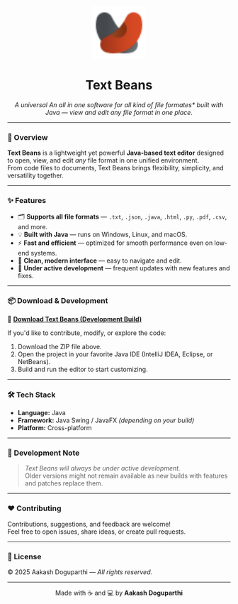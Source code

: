 <p align="center">
  <img src="logo.png" alt="Text Beans Logo" width="120"/>
</p>

<h1 align="center">Text Beans</h1>

<p align="center"><em>A universal An all in one software for all kind of file formates* built with Java — view and edit any file format in one place.</em></p>

---

### 🚀 Overview
**Text Beans** is a lightweight yet powerful **Java-based text editor** designed to open, view, and edit *any* file format in one unified environment.  
From code files to documents, Text Beans brings flexibility, simplicity, and versatility together.

---

### ✨ Features
- 🗂️ **Supports all file formats** — `.txt`, `.json`, `.java`, `.html`, `.py`, `.pdf`, `.csv`, and more.  
- 💡 **Built with Java** — runs on Windows, Linux, and macOS.  
- ⚡ **Fast and efficient** — optimized for smooth performance even on low-end systems.  
- 🎨 **Clean, modern interface** — easy to navigate and edit.  
- 🔧 **Under active development** — frequent updates with new features and fixes.

---

### 📦 Download & Development
🔗 **[Download Text Beans (Development Build)]([https://drive.google.com/file/d/1cvgTNA9-ryWHW1Mv9TzxM60FlhNYYJ-k/view?usp=drive_link])**

If you'd like to contribute, modify, or explore the code:
1. Download the ZIP file above.  
2. Open the project in your favorite Java IDE (IntelliJ IDEA, Eclipse, or NetBeans).  
3. Build and run the editor to start customizing.  

---

### 🛠️ Tech Stack
- **Language:** Java  
- **Framework:** Java Swing / JavaFX *(depending on your build)*  
- **Platform:** Cross-platform  

---

### 📅 Development Note
> *Text Beans will always be under active development.*  
> Older versions might not remain available as new builds with features and patches replace them.

---

### ❤️ Contributing
Contributions, suggestions, and feedback are welcome!  
Feel free to open issues, share ideas, or create pull requests.

---

### 📜 License
© 2025 Aakash Doguparthi — *All rights reserved.*

---

<p align="center">Made with ☕ and 💻 by <b>Aakash Doguparthi</b></p>
